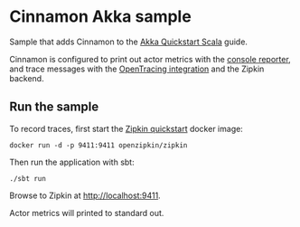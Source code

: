 # Cinnamon Akka sample

Sample that adds Cinnamon to the [Akka Quickstart Scala] guide.

Cinnamon is configured to print out actor metrics with the [console reporter], and trace messages with the [OpenTracing integration] and the Zipkin backend.

## Run the sample

To record traces, first start the [Zipkin quickstart] docker image:

```
docker run -d -p 9411:9411 openzipkin/zipkin
```

Then run the application with sbt:

```
./sbt run
```

Browse to Zipkin at [http://localhost:9411](http://localhost:9411).

Actor metrics will printed to standard out.


[Akka Quickstart Scala]: https://developer.lightbend.com/guides/akka-quickstart-scala/
[console reporter]: https://developer.lightbend.com/docs/cinnamon/latest/plugins/chmetrics/reporters.html#console-reporter
[OpenTracing integration]: https://developer.lightbend.com/docs/cinnamon/latest/extensions/opentracing.html
[Zipkin quickstart]: http://zipkin.io/pages/quickstart.html
